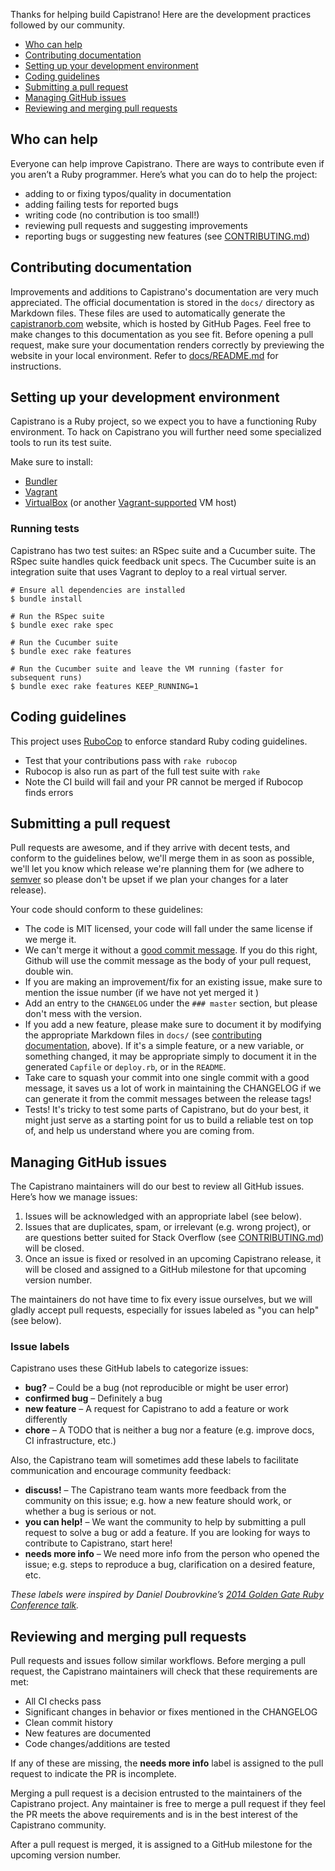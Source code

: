 Thanks for helping build Capistrano! Here are the development practices followed by our community.

* [Who can help](#who-can-help)
* [Contributing documentation](#contributing-documentation)
* [Setting up your development environment](#setting-up-your-development-environment)
* [Coding guidelines](#coding-guidelines)
* [Submitting a pull request](#submitting-a-pull-request)
* [Managing GitHub issues](#managing-github-issues)
* [Reviewing and merging pull requests](#reviewing-and-merging-pull-requests)

## Who can help

Everyone can help improve Capistrano. There are ways to contribute even if you aren’t a Ruby programmer. Here’s what you can do to help the project:

* adding to or fixing typos/quality in documentation
* adding failing tests for reported bugs
* writing code (no contribution is too small!)
* reviewing pull requests and suggesting improvements
* reporting bugs or suggesting new features (see [CONTRIBUTING.md][])

## Contributing documentation

Improvements and additions to Capistrano's documentation are very much appreciated. The official documentation is stored in the `docs/` directory as Markdown files. These files are used to automatically generate the [capistranorb.com](http://capistranorb.com/) website, which is hosted by GitHub Pages. Feel free to make changes to this documentation as you see fit. Before opening a pull request, make sure your documentation renders correctly by previewing the website in your local environment. Refer to [docs/README.md][] for instructions.

## Setting up your development environment

Capistrano is a Ruby project, so we expect you to have a functioning Ruby environment. To hack on Capistrano you will further need some specialized tools to run its test suite.

Make sure to install:

* [Bundler](https://bundler.io/)
* [Vagrant](https://www.vagrantup.com/)
* [VirtualBox](https://www.virtualbox.org/wiki/Downloads) (or another [Vagrant-supported](https://docs.vagrantup.com/v2/getting-started/providers.html) VM host)


### Running tests

Capistrano has two test suites: an RSpec suite and a Cucumber suite. The RSpec suite handles quick feedback unit specs. The Cucumber suite is an integration suite that uses Vagrant to deploy to a real virtual server.

```
# Ensure all dependencies are installed
$ bundle install

# Run the RSpec suite
$ bundle exec rake spec

# Run the Cucumber suite
$ bundle exec rake features

# Run the Cucumber suite and leave the VM running (faster for subsequent runs)
$ bundle exec rake features KEEP_RUNNING=1
```

## Coding guidelines

This project uses [RuboCop](https://github.com/bbatsov/rubocop) to enforce standard Ruby coding guidelines.

* Test that your contributions pass with `rake rubocop`
* Rubocop is also run as part of the full test suite with `rake`
* Note the CI build will fail and your PR cannot be merged if Rubocop finds errors

## Submitting a pull request

Pull requests are awesome, and if they arrive with decent tests, and conform to the guidelines below, we'll merge them in as soon as possible, we'll let you know which release we're planning them for (we adhere to [semver](http://semver.org/) so please don't be upset if we plan your changes for a later release).

Your code should conform to these guidelines:

 * The code is MIT licensed, your code will fall under the same license if we merge it.
 * We can't merge it without a [good commit message](http://robots.thoughtbot.com/5-useful-tips-for-a-better-commit-message). If you do this right, Github will use the commit message as the body of your pull request, double win.
 * If you are making an improvement/fix for an existing issue, make sure to mention the issue number (if we have not yet merged it )
 * Add an entry to the `CHANGELOG` under the `### master` section, but please don't mess with the version.
 * If you add a new feature, please make sure to document it by modifying the appropriate Markdown files in `docs/` (see [contributing documentation](#contributing-documentation), above). If it's a simple feature, or a new variable, or something changed, it may be appropriate simply to document it in the generated `Capfile` or `deploy.rb`, or in the `README`.
 * Take care to squash your commit into one single commit with a good message, it saves us a lot of work in maintaining the CHANGELOG if we can generate it from the commit messages between the release tags!
 * Tests! It's tricky to test some parts of Capistrano, but do your best, it might just serve as a starting point for us to build a reliable test on top of, and help us understand where you are coming from.

## Managing GitHub issues

The Capistrano maintainers will do our best to review all GitHub issues. Here’s how we manage issues:

1. Issues will be acknowledged with an appropriate label (see below).
2. Issues that are duplicates, spam, or irrelevant (e.g. wrong project), or are questions better suited for Stack Overflow (see [CONTRIBUTING.md][]) will be closed.
3. Once an issue is fixed or resolved in an upcoming Capistrano release, it will be closed and assigned to a GitHub milestone for that upcoming version number.

The maintainers do not have time to fix every issue ourselves, but we will gladly accept pull requests, especially for issues labeled as "you can help" (see below).

### Issue labels

Capistrano uses these GitHub labels to categorize issues:

* **bug?** – Could be a bug (not reproducible or might be user error)
* **confirmed bug** – Definitely a bug
* **new feature** – A request for Capistrano to add a feature or work differently
* **chore** – A TODO that is neither a bug nor a feature (e.g. improve docs, CI infrastructure, etc.)

Also, the Capistrano team will sometimes add these labels to facilitate communication and encourage community feedback:

* **discuss!** – The Capistrano team wants more feedback from the community on this issue; e.g. how a new feature should work, or whether a bug is serious or not.
* **you can help!** – We want the community to help by submitting a pull request to solve a bug or add a feature. If you are looking for ways to contribute to Capistrano, start here!
* **needs more info** – We need more info from the person who opened the issue; e.g. steps to reproduce a bug, clarification on a desired feature, etc.

*These labels were inspired by Daniel Doubrovkine’s [2014 Golden Gate Ruby Conference talk](http://confreaks.tv/videos/gogaruco2014-taking-over-someone-else-s-open-source-projects).*

## Reviewing and merging pull requests

Pull requests and issues follow similar workflows. Before merging a pull request, the Capistrano maintainers will check that these requirements are met:

* All CI checks pass
* Significant changes in behavior or fixes mentioned in the CHANGELOG
* Clean commit history
* New features are documented
* Code changes/additions are tested

If any of these are missing, the **needs more info** label is assigned to the pull request to indicate the PR is incomplete.

Merging a pull request is a decision entrusted to the maintainers of the Capistrano project. Any maintainer is free to merge a pull request if they feel the PR meets the above requirements and is in the best interest of the Capistrano community.

After a pull request is merged, it is assigned to a GitHub milestone for the upcoming version number.


[CONTRIBUTING.md]: https://github.com/capistrano/capistrano/blob/master/CONTRIBUTING.md
[docs/README.md]: https://github.com/capistrano/capistrano/blob/master/docs/README.md

